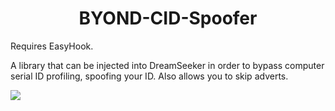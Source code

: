 <div align="center">
  <h1>BYOND-CID-Spoofer</h1>
</div>

Requires EasyHook.

A library that can be injected into DreamSeeker in order to bypass computer serial ID profiling, spoofing your ID. Also allows you to skip adverts.

<img src="https://i.imgur.com/cVDImYC.png">
